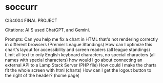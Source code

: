 # soccurr
CIS4004 FINAL PROJECT

Citations:
AI'S used ChatGPT, and Gemini.

Prompts:
Can you help me fix a chart in HTML that's not rendering correctly in different browsers (Premier League Standings)
How can I optimize this chart's layout for accessibility and screen readers (all league standings)
Limit all text to only English keyboard characters, no special characters (all names with special characters)
how would I go about connecting an external API to a Lamp Stack Server (PHP file)
How could I make the charts fit the whole screen with html (charts)
How can I get the logout button to the right of the header? (home page)


